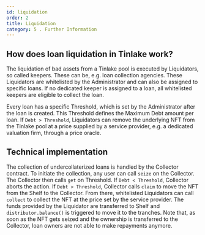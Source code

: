 ```yaml
---
id: liquidation
order: 2
title: Liquidation
category: 5 . Further Information
---
```


## How does loan liquidation in Tinlake work?
The liquidation of bad assets from a Tinlake pool is executed by Liquidators, so called keepers. These can be, e.g. loan collection agencies. These Liquidators are whitelisted by the Administrator and can also be assigned to specific loans. If no dedicated keeper is assigned to a loan, all whitelisted keepers are eligible to collect the loan.

Every loan has a specific Threshold, which is set by the Administrator after the loan is created. This Threshold defines the Maximum Debt amount per loan. If `Debt > Threshold`, Liquidators can remove the underlying NFT from the Tinlake pool at a price supplied by a service provider, e.g. a dedicated valuation firm, through a price oracle.

## Technical implementation
The collection of undercollaterized loans is handled by the Collector contract. To initiate the collection, any user can call `seize` on the Collector. The Collector then calls `get` on Threshold. If `Debt < Threshold`, Collector aborts the action. If `Debt > Threshold`, Collector calls `claim` to move the NFT from the Shelf to the Collector. From there, whitelisted Liquidators can call `collect` to collect the NFT at the price set by the service provider. The funds provided by the Liquidator are transferred to Shelf and `distributor.balance()` is triggered to move it to the tranches. Note that, as soon as the NFT gets seized and the ownership is transferred to the Collector, loan owners are not able to make repayments anymore.
